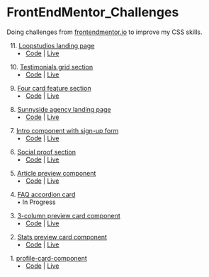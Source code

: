 # FrontEndMentor_Challenges
 Doing challenges from [frontendmentor.io](https://www.frontendmentor.io/solutions) to improve my CSS skills.
<br />

&nbsp; 11. [Loopstudios landing page](https://www.frontendmentor.io/challenges/loopstudios-landing-page-N88J5Onjw)
<br />
&nbsp;&nbsp;&nbsp;&nbsp;&nbsp;  •  &nbsp; [Code](https://github.com/0rGaan1c/FrontEndMentor_Challenges/tree/main/loopstudios-landing-page) | [Live](https://loopstudios-landing-page-organic.netlify.app/)

&nbsp; 10. [Testimonials grid section](https://www.frontendmentor.io/challenges/testimonials-grid-section-Nnw6J7Un7)
<br />
&nbsp;&nbsp;&nbsp;&nbsp;&nbsp;  •  &nbsp; [Code](https://github.com/0rGaan1c/FrontEndMentor_Challenges/tree/main/testimonials-grid-section) | [Live](https://testimonials-grid-section-organic.netlify.app/)

&nbsp; 9. [Four card feature section](https://www.frontendmentor.io/challenges/four-card-feature-section-weK1eFYK)
<br />
&nbsp;&nbsp;&nbsp;&nbsp;&nbsp;  •  &nbsp; [Code](https://github.com/0rGaan1c/FrontEndMentor_Challenges/tree/main/four-card-feature-section) | [Live](https://four-card-feature-section-organic.netlify.app/)

&nbsp; 8. [Sunnyside agency landing page](https://www.frontendmentor.io/challenges/sunnyside-agency-landing-page-7yVs3B6ef)
<br />
&nbsp;&nbsp;&nbsp;&nbsp;&nbsp;  •  &nbsp; [Code](https://github.com/0rGaan1c/FrontEndMentor_Challenges/tree/main/sunnyside-agency-landing-page) | [Live](https://sunnyside-agency-landing-page-organic.netlify.app/)

&nbsp; 7. [Intro component with sign-up form](https://www.frontendmentor.io/challenges/intro-component-with-signup-form-5cf91bd49edda32581d28fd1)
<br />
&nbsp;&nbsp;&nbsp;&nbsp;&nbsp;  •  &nbsp; [Code](https://github.com/0rGaan1c/FrontEndMentor_Challenges/tree/main/intro-component-with-signup-form) | [Live](https://intro-component-with-signup-form-organic.netlify.app/)

&nbsp; 6. [Social proof section](https://www.frontendmentor.io/challenges/social-proof-section-6e0qTv_bA)
<br />
&nbsp;&nbsp;&nbsp;&nbsp;&nbsp;  •  &nbsp; [Code](https://github.com/0rGaan1c/FrontEndMentor_Challenges/tree/main/social-proof-section) | [Live](https://social-proof-section-lake-five.vercel.app/)

&nbsp; 5. [ Article preview component](https://www.frontendmentor.io/challenges/article-preview-component-dYBN_pYFT)
<br />
&nbsp;&nbsp;&nbsp;&nbsp;&nbsp;  •  &nbsp; [Code](https://github.com/0rGaan1c/FrontEndMentor_Challenges/tree/main/article-preview-component) | [Live](https://previewcomponent.netlify.app/)

&nbsp; 4. [FAQ accordion card](https://www.frontendmentor.io/challenges/faq-accordion-card-XlyjD0Oam)
<br />
&nbsp;&nbsp;&nbsp;&nbsp;&nbsp;  •  In Progress

&nbsp; 3. [3-column preview card component](https://www.frontendmentor.io/challenges/3column-preview-card-component-pH92eAR2-)
<br />
&nbsp;&nbsp;&nbsp;&nbsp;&nbsp;  •  &nbsp; [Code](https://github.com/0rGaan1c/FrontEndMentor_Challenges/tree/main/3-column-preview-card-component) | [Live](https://3-column-preview-card-component-beta.vercel.app/)

&nbsp; 2. [Stats preview card component](https://www.frontendmentor.io/challenges/stats-preview-card-component-8JqbgoU62)
<br />
&nbsp;&nbsp;&nbsp;&nbsp;&nbsp;  •  &nbsp; [Code](https://github.com/0rGaan1c/FrontEndMentor_Challenges/tree/main/stats-preview-card-component) | [Live](https://statscardcomponent.netlify.app/)

&nbsp; 1. [profile-card-component](https://www.frontendmentor.io/challenges/profile-card-component-cfArpWshJ)
<br />
&nbsp;&nbsp;&nbsp;&nbsp;&nbsp;  •  &nbsp; [Code](https://github.com/0rGaan1c/FrontEndMentor_Challenges/tree/main/profile-card-component) | [Live](https://profile-card-component-front-end-mentor-organic-042.vercel.app/)


